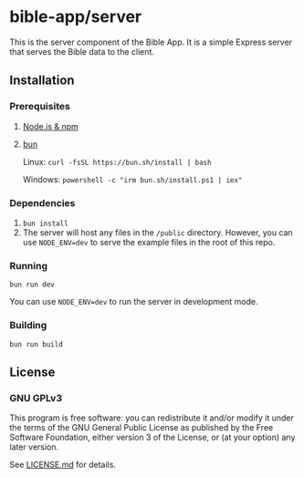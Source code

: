 # bible-app/server

This is the server component of the Bible App. It is a simple Express server that serves the Bible data to the client.

## Installation
### Prerequisites

1. [Node.js & npm](https://docs.npmjs.com/downloading-and-installing-node-js-and-npm)

2. [bun](https://bun.sh/)

    Linux: `curl -fsSL https://bun.sh/install | bash`

    Windows: `powershell -c "irm bun.sh/install.ps1 | iex"`

### Dependencies
1.  `bun install `
2.  The server will host any files in the `/public` directory. However, you can use `NODE_ENV=dev` to serve the example files in the root of this repo.

### Running

`bun run dev`

You can use `NODE_ENV=dev` to run the server in development mode.

### Building

`bun run build`

## License
### GNU GPLv3

This program is free software: you can redistribute it and/or modify it under the terms of the GNU General Public License as published by the Free Software Foundation, either version 3 of the License, or (at your option) any later version.

See [LICENSE.md](https://github.com/Razzula/ible-app/blob/main/LICENSE.md) for details.
